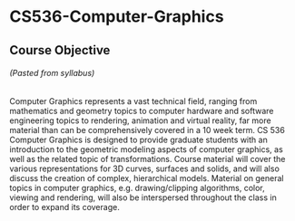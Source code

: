 # CS536-Computer-Graphics

## Course Objective
###### *(Pasted from syllabus)*
Computer Graphics represents a vast technical field, ranging from mathematics and geometry topics to computer hardware and software engineering topics to rendering, animation and virtual reality, far more material than can be comprehensively covered in a 10 week term. CS 536 Computer Graphics is designed to provide graduate students with an introduction to the geometric modeling aspects of computer graphics, as well as the related topic of transformations. Course material will cover the various representations for 3D curves, surfaces and solids, and will also discuss the creation of complex, hierarchical models. Material on general topics in computer graphics, e.g. drawing/clipping algorithms, color, viewing and rendering, will also be interspersed throughout the class in order to expand its coverage.
